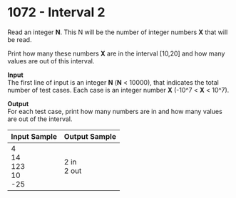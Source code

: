 # 1072 - Interval 2

Read an integer **N**. This N will be the number of integer numbers **X** that will be read.

Print how many these numbers **X** are in the interval [10,20] and how many values are out of this interval.

**Input**<br>
The first line of input is an integer **N** (**N** < 10000), that indicates the total number of test cases.
Each case is an integer number **X** (-10^7 < **X** < 10^7).

**Output**<br>
For each test case, print how many numbers are in and how many values are out of the interval.

| Input Sample                          | Output Sample     |
|:--------------------------------------|:------------------|
| 4 <br> 14 <br> 123 <br> 10 <br> -25   | 2 in <br> 2 out   |